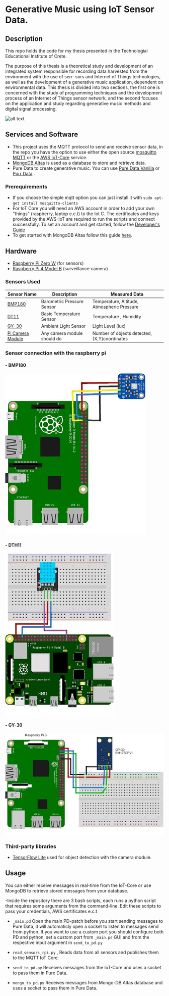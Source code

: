 # Generative Music using IoT Sensor Data.

## Description
This repo holds the code for my thesis presented in the Technologial Educational Institute of Crete.

The purpose of this thesis is a theoretical study and development of an integrated system responsible for recording data harvested from the environment with the use of sen- sors and Internet of Things technologies, as well as the development of a generative music application, dependent on environmental data. This thesis is divided into two sections, the first one is concerned with the study of programming techniques and the development process of an Internet of Things sensor network, and the second focuses on the application and study regarding generative music methods and digital signal processing.

![alt text](https://github.com/Phevoso/Generative-Music-with-IOT/blob/develop/images/iot_diagram.svg?raw=true)

## Services and Software
- This project uses the MQTT protocol to send and receive sensor data, in the repo you have the option to use either the open source [mosquitto MQTT](https://mosquitto.org) or the [AWS IoT-Core](https://aws.amazon.com/iot-core/) service.
- [MongoDB Altas](https://www.mongodb.com/cloud/atlas) is used as a database to store and retrieve data.
- Pure Data to create generative music. You can use [Pure Data Vanilla](https://puredata.info/downloads) or [Purr Data](https://agraef.github.io/purr-data/) .

### Prerequirements
- If you choose the simple mqtt option you can just install it with `sudo apt-get install mosquitto-clients`
- For IoT Core you will need an AWS account in order to add your own "things" (raspberry, laptop e.c.t) to the Iot C.
The certificates and keys provided by the AWS-IoT are required to run the scripts and connect successfully.
To set an account and get started, follow the [Developer's Guide](https://docs.aws.amazon.com/iot/latest/developerguide/iot-gs.html)
- To get started with MongoDB Altas follow this guide [here](https://docs.atlas.mongodb.com/getting-started/).


## Hardware
- [Raspberry Pi Zero W](https://www.raspberrypi.org/products/raspberry-pi-zero-w/) (for sensors)
- [Raspberry Pi 4 Model B](https://www.raspberrypi.org/products/raspberry-pi-4-model-b/) (surveillance camera)


### Sensors Used
|  Sensor Name   |          Description           |        Measured Data    |
| ---------- | ------------------------------- | -------------------------- |
| [BMP180](https://www.adafruit.com/product/1603) | Barometric Pressure Sensor | Temperature, Altitude, Atmospheric Pressure |
| [DT11](https://www.adafruit.com/product/386)    | Basic Temperature Sensor   | Temperature , Humidity                      |
| [GY-30](http://wiki.sunfounder.cc/index.php?title=GY-30_Digital_Light_Intensity_Measuring_Module)    | Ambient Light Sensor   | Light Level (lux) |
| [Pi Camera Module](https://projects.raspberrypi.org/en/projects/getting-started-with-picamera)   | Any camera module should do | Number of objects detected, (X,Y)coordinates |

### Sensor connection with the raspberry pi

#### - BMP180 
![alt text](https://github.com/Phevoso/generative_music_iot/blob/main/images/bmp180_schematic.jpg?raw=true)
#### - DTH11 
![alt text](https://github.com/Phevoso/generative_music_iot/blob/main/images/dth11_schematic.jpg?raw=true)
#### - GY-30
![alt text](https://github.com/Phevoso/generative_music_iot/blob/main/images/gy-30_schematic.jpg?raw=true)

### Third-party libraries
- [TensorFlow Lite](https://github.com/tensorflow/tflite-micro) used for object detection with the camera module.

## Usage
You can either receive messages in real-time from the IoT-Core or use MongoDB to retrieve stored messages from your database.

-Inside the repository there are 3 bash scripts, each runs a python script that requires some arguments from the command-line.
Edit these scripts to pass your credentials, AWS certificates e.c.t 

- `_main.pd` Open the main PD-patch before you start sending messages to Pure Data,
 it will automaticly open a socket to listen to messages send from python. 
 If you want to use a custom port you should configure both PD and python, set a custom port from `_main.pd` GUI and from the respective input argument in `send_to_pd.py`

- `read_sensors_rpi.py` , Reads data from all sensors and publishes them to the MQTT IoT Core.

- `send_to_pd.py` Receives messages from the IoT-Core and uses a socket to pass them in Pure Data.

- `mongo_to_pd.py` Receives messages from Mongo-DB Altas database and uses a socket to pass them in Pure Data.


